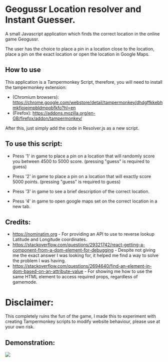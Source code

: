 # Geogussr Location resolver and Instant Guesser.

A small Javascript application which finds the correct location in the online game Geogussr.

The user has the choice to place a pin in a location close to the location, place a pin on the exact location or open the location in Google Maps.

## How to use
This application is a Tampermonkey Script, therefore, you will need to install the tampermonkey extension:
- (Chromium browsers): https://chrome.google.com/webstore/detail/tampermonkey/dhdgffkkebhmkfjojejmpbldmpobfkfo?hl=en
- (Firefox):  https://addons.mozilla.org/en-GB/firefox/addon/tampermonkey/

After this, just simply add the code in Resolver.js as a new script.

## To use this script:

- Press '1' in game to place a pin on a location that will randomly score you between 4500 to 5000 score. (pressing "guess" is required to guess)

- Press '2' in game to place a pin on a location that will exactly score 5000 points. (pressing "guess" is required to guess)

- Press '3' in game to see a brief description of the correct location.

- Press '4' in game to open google maps set on the correct location in a new tab.

## Credits:
- https://nominatim.org - For providing an API to use to reverse lookup Latitude and Longitude coordinates.
- https://stackoverflow.com/questions/29321742/react-getting-a-component-from-a-dom-element-for-debugging - Despite not giving me the
  exact answer I was looking for, it helped me find a way to solve the problem I was having.
- https://stackoverflow.com/questions/2694640/find-an-element-in-dom-based-on-an-attribute-value - For showing me how to use the same HTML element to access required props, regardless of gamemode.

# Disclaimer:
This completely ruins the fun of the game, I made this to experiment with creating Tampermonkey scripts to modify website behaviour, please use at your own risk.

## Demonstration:
<img src="https://cdn.upload.systems/uploads/Wg827y99.gif"/>
